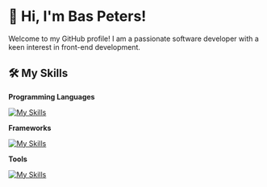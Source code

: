 # 👋 Hi, I'm Bas Peters!

Welcome to my GitHub profile! I am a passionate software developer with a keen interest in front-end development. 

## 🛠️ My Skills

**Programming Languages**

[![My Skills](https://skillicons.dev/icons?i=ts,js,html,css,dart,kotlin,java,mysql)]()

**Frameworks**

[![My Skills](https://skillicons.dev/icons?i=react,vue,graphql,tailwind,flutter,androidstudio,spring,md,nodejs)]()

**Tools**

[![My Skills](https://skillicons.dev/icons?i=idea,webstorm,git,gitlab,github,githubactions,docker,postman,figma)]()
